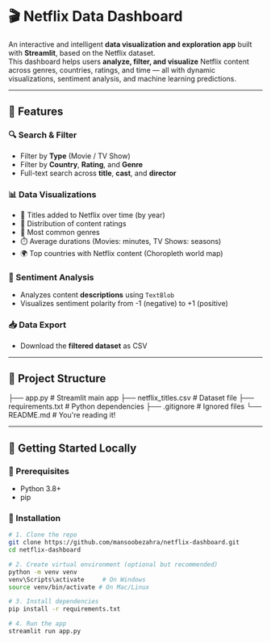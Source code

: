 # 🎬 Netflix Data Dashboard

An interactive and intelligent **data visualization and exploration app** built with **Streamlit**, based on the Netflix dataset.  
This dashboard helps users **analyze, filter, and visualize** Netflix content across genres, countries, ratings, and time — all with dynamic visualizations, sentiment analysis, and machine learning predictions.

---

## 🌟 Features

### 🔍 Search & Filter
- Filter by **Type** (Movie / TV Show)
- Filter by **Country**, **Rating**, and **Genre**
- Full-text search across **title**, **cast**, and **director**

### 📊 Data Visualizations
- 📅 Titles added to Netflix over time (by year)
- 🔞 Distribution of content ratings
- 🍿 Most common genres
- ⏱️ Average durations (Movies: minutes, TV Shows: seasons)
- 🌍 Top countries with Netflix content (Choropleth world map)

### 💬 Sentiment Analysis
- Analyzes content **descriptions** using `TextBlob`
- Visualizes sentiment polarity from -1 (negative) to +1 (positive)
 
### 📥 Data Export
- Download the **filtered dataset** as CSV

---

## 📁 Project Structure
├── app.py # Streamlit main app
├── netflix_titles.csv # Dataset file
├── requirements.txt # Python dependencies
├── .gitignore # Ignored files
└── README.md # You're reading it!


---

## 🚀 Getting Started Locally

### 🧰 Prerequisites

- Python 3.8+
- pip

### 🔧 Installation

```bash
# 1. Clone the repo
git clone https://github.com/mansoobezahra/netflix-dashboard.git
cd netflix-dashboard

# 2. Create virtual environment (optional but recommended)
python -m venv venv
venv\Scripts\activate     # On Windows
source venv/bin/activate # On Mac/Linux

# 3. Install dependencies
pip install -r requirements.txt

# 4. Run the app
streamlit run app.py

